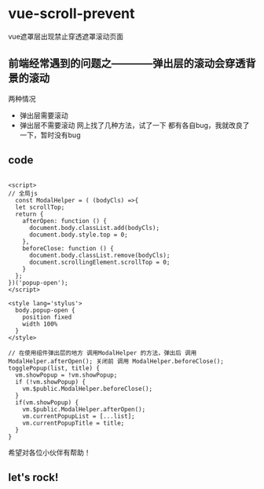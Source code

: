 # vue-scroll-prevent
vue遮罩层出现禁止穿透遮罩滚动页面

## 前端经常遇到的问题之————弹出层的滚动会穿透背景的滚动
两种情况
  - 弹出层需要滚动
  - 弹出层不需要滚动
网上找了几种方法，试了一下 都有各自bug，我就改良了一下，暂时没有bug

## code
```vue

<script>
// 全局js
  const ModalHelper = ( (bodyCls) =>{
  let scrollTop;
  return {
    afterOpen: function () {
      document.body.classList.add(bodyCls);
      document.body.style.top = 0;
    },
    beforeClose: function () {
      document.body.classList.remove(bodyCls);
      document.scrollingElement.scrollTop = 0;
    }
  };
})('popup-open');
</script>

<style lang='stylus'>
  body.popup-open {
    position fixed
    width 100%
  }
</style>

// 在使用组件弹出层的地方 调用ModalHelper 的方法，弹出后 调用 ModalHelper.afterOpen(); 关闭前 调用 ModalHelper.beforeClose();
togglePopup(list, title) {
  vm.showPopup = !vm.showPopup;
  if (!vm.showPopup) {
    vm.$public.ModalHelper.beforeClose();
  }
  if(vm.showPopup) {
    vm.$public.ModalHelper.afterOpen();
    vm.currentPopupList = [...list];
    vm.currentPopupTitle = title;
  }
}
```  

希望对各位小伙伴有帮助！ 
##                  let's rock!
